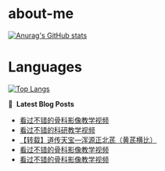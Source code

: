 # about-me
[![Anurag's GitHub stats](https://github-readme-stats.vercel.app/api?username=whitewatercn)](https://github.com/anuraghazra/github-readme-stats)

# Languages
[![Top Langs](https://github-readme-stats.vercel.app/api/top-langs/?username=whitewatercn)](https://github.com/anuraghazra/github-readme-stats)

📕 &nbsp;**Latest Blog Posts**
<!-- BLOG-POST-LIST:START -->
- [看过不错的骨科影像教学视频](https://forum.beginner.center/t/topic/432/11)
- [看过不错的科研教学视频](https://forum.beginner.center/t/topic/891/1)
- [【转载】道传天宝—浑源正北芪（黄芪横比）](https://forum.beginner.center/t/topic/883/1)
- [看过不错的骨科影像教学视频](https://forum.beginner.center/t/topic/432/10)
- [看过不错的骨科影像教学视频](https://forum.beginner.center/t/topic/432/9)
<!-- BLOG-POST-LIST:END -->
